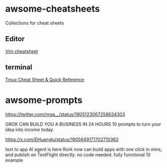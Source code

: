 # awsome-cheatsheets
Collections for cheat sheets

## Editor
[Vim cheatsheet](https://devhints.io/vim)

## terminal
[Tmux Cheat Sheet & Quick Reference](https://tmuxcheatsheet.com/)

# awsome-prompts
https://twitter.com/nrqa__/status/1905123067258634303

GROK CAN BUILD YOU A BUSINESS IN 24 HOURS
10 prompts to turn your idea into income today.

https://x.com/EHuanglu/status/1905649171702710362

text to app AI agent is here
Rork now can build apps with one click in mins, and publish on TestFlight directly. no code needed. fully functional
10 example

